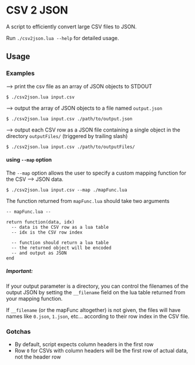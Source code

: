 CSV 2 JSON
==========

A script to efficiently convert large CSV files to JSON.

Run `./csv2json.lua --help` for detailed usage.

Usage
-----

### Examples

--> print the csv file as an array of JSON objects to STDOUT

    $ ./csv2json.lua input.csv

--> output the array of JSON objects to a file named `output.json`

    $ ./csv2json.lua input.csv ./path/to/output.json

--> output each CSV row as a JSON file containing a single object
in the directory `outputFiles/` (triggered by trailing slash)

    $ ./csv2json.lua input.csv ./path/to/outputFiles/


#### using `--map` option

The `--map` option allows the user to specify a custom mapping function
for the CSV --> JSON data.

    $ ./csv2json.lua input.csv --map ./mapFunc.lua

The function returned from `mapFunc.lua` should take two arguments

```
-- mapFunc.lua --

return function(data, idx)
  -- data is the CSV row as a lua table
  -- idx is the CSV row index

  -- function should return a lua table
  -- the returned object will be encoded
  -- and output as JSON
end
```

##### Important:

If your output parameter is a directory, you can control the filenames
of the output JSON by setting the `__filename` field on the lua table
returned from your mapping function.

If `__filename` (or the mapFunc altogether) is not given, the files
will have names like `0.json`, `1.json`, etc... according to their
row index in the CSV file.

### Gotchas

- By default, script expects column headers in the first row
- Row `0` for CSVs with column headers will be the first row of actual data, not the header row
